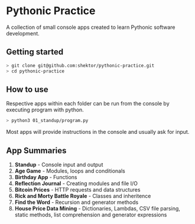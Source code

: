 # Pythonic Practice

A collection of small console apps created to learn Pythonic software development.

## Getting started

```bash
> git clone git@github.com:shektor/pythonic-practice.git
> cd pythonic-practice
```

## How to use

Respective apps within each folder can be run from the console by executing program with python.

```bash
> python3 01_standup/program.py
```

Most apps will provide instructions in the console and usually ask for input.

## App Summaries

1. **Standup** - Console input and output
2. **Age Game** - Modules, loops and conditionals
3. **Birthday App** - Functions
4. **Reflection Journal** - Creating modules and file I/O
5. **Bitcoin Prices** - HTTP requests and data structures
6. **Rick and Morty Battle Royale** - Classes and inheritence
7. **Find the Word** - Recursion and generator methods
7. **House Price Data Mining** - Dictionaries, Lambdas, CSV file parsing, static methods, list comprehension and generator expressions
